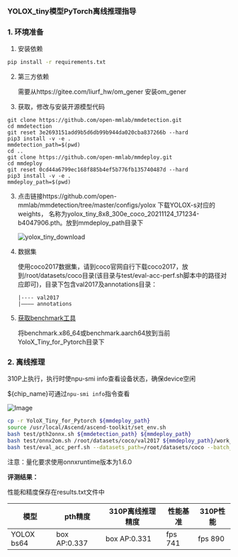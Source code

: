 ###  YOLOX_tiny模型PyTorch离线推理指导

### 1. 环境准备

1. 安装依赖

```bash
pip install -r requirements.txt
```

2. 第三方依赖

   需要从https://gitee.com/liurf_hw/om_gener 安装om_gener

3. 获取，修改与安装开源模型代码

```
git clone https://github.com/open-mmlab/mmdetection.git
cd mmdetection
git reset 3e2693151add9b5d6db99b944da020cba837266b --hard
pip3 install -v -e .
mmdetection_path=$(pwd)
cd ..
git clone https://github.com/open-mmlab/mmdeploy.git
cd mmdeploy
git reset 0cd44a6799ec168f885b4ef5b776fb135740487d --hard
pip3 install -v -e .
mmdeploy_path=$(pwd)
```

3. 点击链接https://github.com/open-mmlab/mmdetection/tree/master/configs/yolox  下载YOLOX-s对应的weights， 名称为yolox_tiny_8x8_300e_coco_20211124_171234-b4047906.pth。放到mmdeploy_path目录下
   
   ![yolox_tiny_download](https://gitee.com/ascend/ModelZoo-PyTorch/raw/master/ACL_PyTorch/built-in/cv/YoloX_Tiny_for_Pytorch/yolox_tiny.png)

4. 数据集

   使用coco2017数据集，请到coco官网自行下载coco2017，放到/root/datasets/coco目录(该目录与test/eval-acc-perf.sh脚本中的路径对应即可)，目录下包含val2017及annotations目录：

   ```
   |---- val2017
   |———— annotations                                      
   ```

5. [获取benchmark工具](https://gitee.com/ascend/cann-benchmark/tree/master/infer)

   将benchmark.x86_64或benchmark.aarch64放到当前YoloX_Tiny_for_Pytorch目录下

### 2. 离线推理

310P上执行，执行时使npu-smi info查看设备状态，确保device空闲

${chip_name}可通过`npu-smi info`指令查看

   ![Image](https://gitee.com/ascend/ModelZoo-PyTorch/raw/master/ACL_PyTorch/images/310P3.png)

```bash
cp -r YoloX_Tiny_for_Pytorch ${mmdeploy_path}
source /usr/local/Ascend/ascend-toolkit/set_env.sh
bash test/pth2onnx.sh ${mmdetection_path} ${mmdeploy_path}
bash test/onnx2om.sh /root/datasets/coco/val2017 ${mmdeploy_path}/work_dir/end2end.onnx yoloxint8.onnx Ascend${chip_name} # Ascend310P3
bash test/eval_acc_perf.sh --datasets_path=/root/datasets/coco --batch_size=64 --mmdetection_path=${mmdetection_path}
```

注意：量化要求使用onnxruntime版本为1.6.0

**评测结果：**

性能和精度保存在results.txt文件中

| 模型        | pth精度   | 310P离线推理精度 | 性能基准  | 310P性能 |
| ----------- | --------- | --------------- | --------- | ------- |
| YOLOX bs64 | box AP:0.337 | box AP:0.331 | fps 741 | fps 890 |




